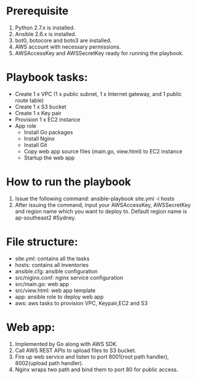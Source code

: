 # Prerequisite
1. Python 2.7.x is installed.
2. Ansible 2.6.x is installed.
3. bot0, botocore and boto3 are installed. 
4. AWS account with necessary permissions. 
5. AWSAccessKey and AWSSecretKey ready for running the playbook.

# Playbook tasks:
- Create 1 x VPC (1 x public subnet, 1 x Internet gateway, and 1 public route table)
- Create 1 x S3 bucket
- Create 1 x Key pair
- Provision 1 x EC2 instance 
- App role
  - Install Go packages
  - Install Nginx
  - Install Git
  - Copy web app source files (main.go, view.html) to EC2 instance
  - Startup the web app
  
 # How to run the playbook
 1. Issue the following command:
    ansible-playbook site.yml -i hosts
 2. After issuing the command, input your AWSAccessKey, AWSSecretKey and region name which you want to deploy to. Default region name is ap-southeast2 #Sydney.
  
 # File structure:
  - site.yml: contains all the tasks
  - hosts: contains all inventories
  - ansible.cfg: ansible configuration 
  - src/niginx.conf: nginx service configuration
  - src/main.go: web app 
  - src/view.html: web app template
  - app: ansible role to deploy web app
  - aws: aws tasks to provision VPC, Keypair,EC2 and S3
  
 # Web app:
 1. Implemented by Go along with AWS SDK.
 2. Call AWS REST APIs to upload files to S3 bucket.
 3. Fire up web service and listen to port 8001(root path handler), 8002(upload path handler).
 4. Nginx wraps two path and bind them to port 80 for public access. 
  
